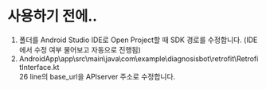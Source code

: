 # 사용하기 전에..
1. 폴더를 Android Studio IDE로 Open Project할 때 SDK 경로를 수정합니다. (IDE에서 수정 여부 물어보고 자동으로 진행됨)
2. AndroidApp\app\src\main\java\com\example\diagnosisbot\retrofit\RetrofitInterface.kt<br>
26 line의 base_url을 APIserver 주소로 수정합니다.